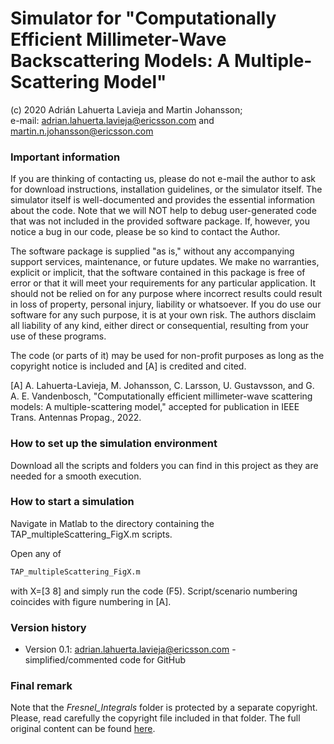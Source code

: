 # Simulator for "Computationally Efficient Millimeter-Wave Backscattering Models: A Multiple-Scattering Model"
(c) 2020 Adrián Lahuerta Lavieja and Martin Johansson;  
e-mail: adrian.lahuerta.lavieja@ericsson.com and martin.n.johansson@ericsson.com

### Important information

If you are thinking of contacting us, please do not e-mail the author to ask for download instructions, installation guidelines, or the simulator itself. The simulator itself is well-documented and provides the essential information about the code. Note that we will NOT help to debug user-generated code that was not included in the provided software package. If, however, you notice a bug in our code, please be so kind to contact the Author.

The software package is supplied "as is," without any accompanying support services, maintenance, or future updates. We make no warranties, explicit or implicit, that the software contained in this package is free of error or that it will meet your requirements for any particular application. It should not be relied on for any purpose where incorrect results could result in loss of property, personal injury, liability or whatsoever. If you do use our software for any such purpose, it is at your own risk. The authors disclaim all liability of any kind, either direct or consequential, resulting from your use of these programs.

The code (or parts of it) may be used for non-profit purposes as long as the copyright notice is included and [A] is credited and cited.

[A] A. Lahuerta-Lavieja, M. Johansson, C. Larsson, U. Gustavsson, and G. A. E. Vandenbosch, "Computationally efficient millimeter-wave scattering models: A multiple-scattering model," accepted for publication in IEEE Trans. Antennas Propag., 2022.

### How to set up the simulation environment

Download all the scripts and folders you can find in this project as they are needed for a smooth execution.

### How to start a simulation

Navigate in Matlab to the directory containing the TAP_multipleScattering_FigX.m scripts.

Open any of

```sh
TAP_multipleScattering_FigX.m
``` 

with X=[3 8] and simply run the code (F5). Script/scenario numbering coincides with figure numbering in [A]. 

### Version history
- Version 0.1: adrian.lahuerta.lavieja@ericsson.com - simplified/commented code for GitHub

### Final remark

 Note that the _Fresnel_Integrals_ folder is protected by a separate copyright. Please, read carefully the copyright file included in that folder. The full original content can be found [here](https://mathworks.com/matlabcentral/fileexchange/28765-fresnels-and-fresnelc). 
